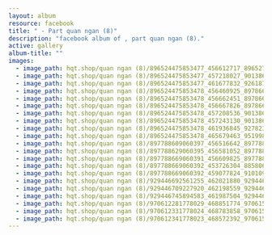 ```yaml
---
layout: album
resource: facebook
title: " - Part quan ngan (8)"
description: "facebook album of , part quan ngan (8)."
active: gallery
album-title: ""
images:
  - image_path: hqt.shop/quan ngan (8)/896524475853477_456612717_896527642519827_2355840625609527746_n.jpg
  - image_path: hqt.shop/quan ngan (8)/896524475853477_457218027_901386602033931_1124232171865698340_n.jpg
  - image_path: hqt.shop/quan ngan (8)/896524475853477_461677832_926187059553885_4492384908097309409_n.jpg
  - image_path: hqt.shop/quan ngan (8)/896524475853478_456460925_897866925719232_4868130082056071197_n.jpg
  - image_path: hqt.shop/quan ngan (8)/896524475853478_456662451_897866915719233_1976920666659518353_n.jpg
  - image_path: hqt.shop/quan ngan (8)/896524475853478_456667826_897866745719250_916161650094647860_n.jpg
  - image_path: hqt.shop/quan ngan (8)/896524475853478_457208536_901386595367265_5046484234469745450_n.jpg
  - image_path: hqt.shop/quan ngan (8)/896524475853478_457243130_901386648700593_4429108714337650642_n.jpg
  - image_path: hqt.shop/quan ngan (8)/896524475853478_461936845_927823656056892_4632424229355080850_n.jpg
  - image_path: hqt.shop/quan ngan (8)/896524475853478_465679463_951998773639380_5266080263806219938_n.jpg
  - image_path: hqt.shop/quan ngan (8)/897788609060397_456516642_897788812393710_2552415572783249389_n.jpg
  - image_path: hqt.shop/quan ngan (8)/897788629060395_456581052_897788825727042_7281345456775061923_n.jpg
  - image_path: hqt.shop/quan ngan (8)/897788669060391_456609825_897788845727040_6801574869607573640_n.jpg
  - image_path: hqt.shop/quan ngan (8)/897788669060392_453726304_885806266925298_5400594069115944828_n.jpg
  - image_path: hqt.shop/quan ngan (8)/897788669060392_459077824_910109551161636_5360571466883478399_n.jpg
  - image_path: hqt.shop/quan ngan (8)/929446692561255_462021880_929446952561229_8442866244023238050_n.jpg
  - image_path: hqt.shop/quan ngan (8)/929446709227920_462198559_929446962561228_3546209955950300729_n.jpg
  - image_path: hqt.shop/quan ngan (8)/929446745894583_461987504_929446975894560_264652051265074934_n.jpg
  - image_path: hqt.shop/quan ngan (8)/970612281778029_468851774_970615771777680_3630702944561209843_n.jpg
  - image_path: hqt.shop/quan ngan (8)/970612331778024_468783858_970615781777679_1814859168313273324_n.jpg
  - image_path: hqt.shop/quan ngan (8)/970612341778023_468572392_970615805111010_1562301382678637846_n.jpg
---
```

